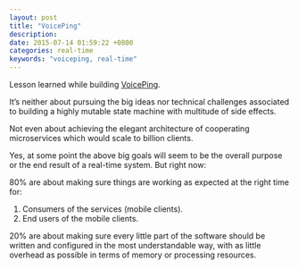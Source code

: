 ```yaml
---
layout: post
title: "VoicePing"
description:
date: 2015-07-14 01:59:22 +0800
categories: real-time
keywords: "voiceping, real-time"
---
```

Lesson learned while building [VoicePing](https://www.linkedin.com/pulse/my-new-startup-voiceping-available-google-play-store-zhou-wenhan).

It’s neither about pursuing the big ideas nor technical challenges associated to building a highly mutable state machine with multitude of side effects.

Not even about achieving the elegant architecture of cooperating microservices which would scale to billion clients.

Yes, at some point the above big goals will seem to be the overall purpose or the end result of a real-time system. But right now:

80% are about making sure things are working as expected at the right time for:

1. Consumers of the services (mobile clients).
2. End users of the mobile clients.

20% are about making sure every little part of the software should be written and configured in the most understandable way, with as little overhead as possible in terms of memory or processing resources.
